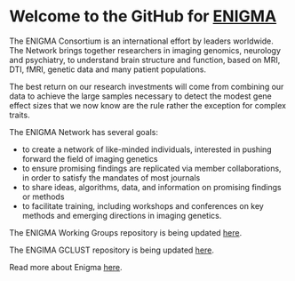 # Welcome to the GitHub for [ENIGMA](http://enigma.ini.usc.edu/)

The ENIGMA Consortium is an international effort by leaders worldwide. The 
Network brings together researchers in imaging genomics, neurology and 
psychiatry, to understand brain structure and function, based on MRI, DTI, fMRI,
genetic data and many patient populations.

The best return on our research investments will come from combining our data to
achieve the large samples necessary to detect the modest gene effect sizes that 
we now know are the rule rather the exception for complex traits.

The ENIGMA Network has several goals:

*   to create a network of like-minded individuals, interested in pushing 
    forward the field of imaging genetics
*   to ensure promising findings are replicated via member collaborations, in 
    order to satisfy the mandates of most journals
*   to share ideas, algorithms, data, and information on promising findings or 
    methods
*   to facilitate training, including workshops and conferences on key methods 
    and emerging directions in imaging genetics.

The ENIGMA Working Groups repository is being updated 
[here](https://github.com/ENIGMA-git/ENGIMADiseaseWorkingGroupStats).

The ENGIMA GCLUST repository is being updated 
[here](https://github.com/ENIGMA-git/GCLUST).

Read more about Enigma [here](http://enigma.ini.usc.edu/).
